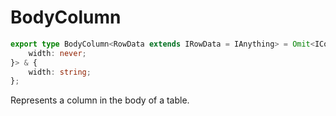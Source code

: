 # BodyColumn

```ts
export type BodyColumn<RowData extends IRowData = IAnything> = Omit<IColumn<RowData>, keyof {
    width: never;
}> & {
    width: string;
};
```

Represents a column in the body of a table.
